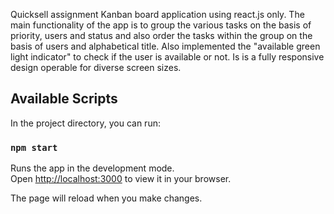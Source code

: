 Quicksell assignment Kanban board application using react.js only.
The main functionality of the app is to group the various tasks on the basis of priority, users and status and also order the tasks within the group on the basis of users and alphabetical title.
Also implemented the "available green light indicator" to check if the user is available or not. Is is a fully responsive design operable for diverse screen sizes.

## Available Scripts

In the project directory, you can run:

### `npm start`

Runs the app in the development mode.\
Open [http://localhost:3000](http://localhost:3000) to view it in your browser.

The page will reload when you make changes.
